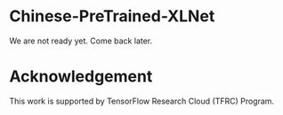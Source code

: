 # Chinese-PreTrained-XLNet
We are not ready yet. Come back later.

# Acknowledgement
This work is supported by TensorFlow Research Cloud (TFRC) Program.
